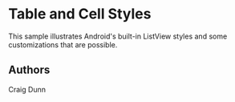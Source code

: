 Table and Cell Styles
=====================

This sample illustrates Android's built-in ListView styles and some customizations that are possible.

Authors
-------

Craig Dunn